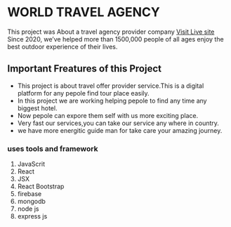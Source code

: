 # WORLD TRAVEL AGENCY

This project was About a travel agency provider company [Visit Live site](https://w-tour.netlify.app/) Since 2020, we’ve helped more than 1500,000 people of all ages enjoy the best outdoor experience of their lives.

## Important Freatures of this Project

- This project is about travel offer provider service.This is a digital platform for any pepole find tour place easily.
- In this project we are working helping pepole to find any time any biggest hotel.
- Now pepole can expore them self with us more exciting place.
- Very fast our services,you can take our service any where in country.
- we have more energitic guide man for take care your amazing journey.


### uses tools and framework

1. JavaScrit
2. React
3. JSX
4. React Bootstrap
5. firebase
6. mongodb
7. node js
8. express js



